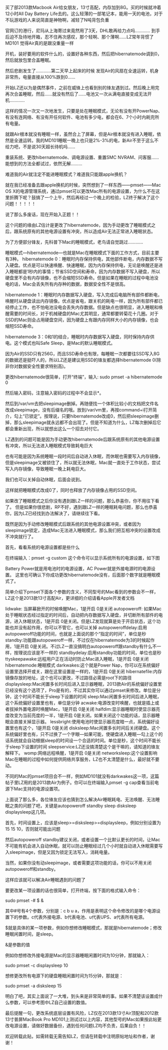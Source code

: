 买了部2013款Macbook Air给女朋友，13寸高配，内存加到8G。买的时候就冲着12小时All Day Battery Life去的。这么轻薄的一部笔记本，能用一天的电池，对于不玩游戏的人来说简直是神物啊，减轻了N吨背包负重


官网订的港行，尼玛从上海寄过来竟然用了3天，DHL敢再给力点吗…………
到手后迫不及待地开箱，忍不住再次感叹，那个轻啊、那个薄啊……LZ常年背惯了MD101  觉得Air真的是跟没重量一样


开机，装好要用的软件什么的，设置好各种东西，然后把hibernatemode调到0，然后就放包里合盖睡眠。


然后悲剧发生了…………第二天早上起床的时候   发现Air的风扇在全速运转，机身非常热，电量直接从100%跌到0……


开始LZ还以为是偶然事件，之前在威锋上也看到别的锋友遇到过。然后晚上用完再次合盖睡眠，然后……就没有然后了……电池又一次从满电直接变成无法开机…………


这样的情况一次又一次地发生，只要是处在睡眠模式，无论有没有开PowerNap、有没有连网络、有没有开任何软件、电池有多少电，都会在6、7个小时内耗完所有电量。


就跟Air根本就没有睡眠一样，虽然合上了屏幕，但是Air根本就没有进入睡眠，依然是全速运转。我的MD101睡眠一晚上也只是2%-3%的电，新Air不至于这么不给力吧，不是说30天超长待机吗……



重装系统、更改hibernatemode、调电源设置、重置SMC  NVRAM、问客服……能想到的方法全都试过，依然无解………


难道我的Air就注定不能进睡眠模式？难道我只能跟apple换机？


就在我已经准备去跟apple换机的时候，突然想到了一样东西——pmset——Mac OS X的电源管理系统，通过pmset可以更改Mac所有的电源设置，为什么不在这里折腾下呢？鼓搞了一个上午，然后再经过一个晚上的检验，LZ终于解决了这个问题！！！！！





说了那么多废话，现在开始入正题！！

这个问题的缘由LZ估计是更改了hibernatemode，因为手动更改了睡眠模式之后，跟系统原有的其他电源设置有冲突，所以造成Air无法正常进入睡眠状态。

为了方便部分锋友，先科普下Mac的睡眠模式，老鸟请自觉跳过…………


睡眠模式—hibernatemode—也就是Mac在睡眠模式下面的工作方式，目前主要有3种。
hibernatemode 0：睡眠时内存保持供电，其他部件断电，内存数据不写入硬盘。优点是可以快速唤醒、快速睡眠，因为内存保持供电，无论是唤醒还是进入睡眠都是1秒内的事情；节省SSD空间和寿命，因为内存数据不写入硬盘，所以硬盘里不会有内存镜像，也不会缩短SSD寿命。但是如果在睡眠的过程中电池没电的话，Mac会丢失所有内存种的数据，数据安全性不是很高。


hibernatemode 1：睡眠时内存数据写入硬盘，写入完成后电脑所有部件都断电，唤醒时从硬盘读出内存镜像。优点是省电，跟关机的耗电一样，因为所有部件都已经停止工作，也不怕电池没电会丢失内存数据。但是缺点也很明显，进入睡眠和唤醒需要的时间长，对于机械硬盘的Mac尤其明显，通常都要转菊花十几圈。对于SSD的Mac则会占用硬盘空间，因为硬盘上有跟内存同样大小的内存镜像，也会缩短SSD寿命。


hibernatemode 3：0和1的结合，睡眠时内存数据写入硬盘，同时保持内存供电。这个模式也叫Safe Sleep，是Mac的默认睡眠模式。


因为Air的SSD只有256G，而且SSD寿命也有限，每睡眠一次都要往SSD写入8G的数据还是挺吓人的，所以LZ还是建议用SSD的锋友都选择hibernatemode 0(除非你对数据安全性要求特别高)。


更改hibernatemode很简单，打开“终端”，输入: sudo pmset -a hibernatemode 0

然后输入密码，注意输入密码的过程中不会显示*。

然后到/var/vm去把sleepimage删掉。再随便找一个体积比较小的文档把文件名改成sleepimage，没有后缀名的哦。放到/var/vm里，再按command+i打开简介，勾上“已锁定”。按理说，只要hibernatemode改成0，然后把sleepimage删掉，那么sleepimage就永远都不会出现了。但是不知道为什么，LZ每次删掉后它都会重新出现，所以就想出这么一个招去对付它。

LZ遇到的问题可能是因为手动更改hibernatemode后跟系统原有的其他电源设置有冲突，所以无法进入睡眠模式导致耗电巨大

也有可能是因为系统睡眠一段时间后自动进入休眠，而休眠也需要写入内存镜像，但是sleepimage又被锁住了，所以就无法休眠，Mac就一直处于工作状态，尝试写入内存镜像，导致睡眠一晚上耗电巨大。



我们也可以关掉自动休眠，后面会说到。


这样就把睡眠模式改成0了，同时也释放了内存镜像占用的SSD空间。




如果改了睡眠模式之后你没有遇到跟LZ一样的问题，那么恭喜你，你不用往下看了。
但是如果你很悲剧，RP不好，遇到跟LZ一样的睡眠耗电问题，那么也恭喜你，因为LZ已经找到办法解决了，请继续往下看。


既然是因为手动修改睡眠模式后跟系统的其他电源设置冲突，或者因为sleepimage锁定，造成Mac无法进入睡眠模式，那么我们把互相冲突的设置改成不冲突就行了。


首先，看看系统的电源设置都是些什么


在终端输入：pmset -g custom    这个命令可以显示系统所有的电源设置，如下图





Battery Power就是用电池时的电源设置，AC Power就是外接电源时的电源设置。
这里也可确认下你成功更改hibernatemode没有，后面那个数字就是睡眠模式了。


简单介绍下pmset下面各个参数的含义，不同型号的Mac看到的参数会不一样，LZ这个是2013款13寸高配Air，更详细的介绍请看Apple开发者文档


lidwake: 当屏幕掀开的时候唤醒Mac，1是开启  0是关闭
autopoweroff: 如果Mac处于睡眠状态经过指定的时间后，自动把内存数据写入硬盘，并切断所有部件的电源，进入休眠状态，1是开启  0是关闭。但是LZ发现就算是处于开启状态，这个功能也并没有起作用，你可以不管它，也可以关掉
autopoweroffdelay:启用autopoweroff功能的时间，也就是上面说的那个“指定的时间”，单位是秒
standby:功能跟autopoweroff一样，不过仅在hibernatemode为3的时候起作用，1是开启 0是关闭。不过LZ一直没搞明白autopoweroff跟standby有什么不一样，按理说应该是不一样的
standbydelay:启用standby功能的时间，单位也是秒
ttyskeepawake:远程用户正在活动时防止Mac进入睡眠，1是开启  0是关闭
hibernatemode:睡眠模式
darkwakes:这个就是Power Nap，你可以在系统偏好设置里选择开或关，跟在这里设置是一样的，1是开启  0是关闭
hibernatefile:内存镜像存放的地址，这个也可以更改，不过路径必需是root下的路径
displaysleep:Mac闲置多长时间后进入显示器睡眠，2013款Air的系统偏好设置里已经没有这个选项了，Pro是有的，不过其实你可以通过pmset来修改。单位是分钟，这个时间不能长于sleep下设置的时间
sleep:Mac闲置多长时间后进入睡眠，这个系统偏好设置里也有，单位是分钟
acwake:电源改变时唤醒，也就是插上或者拔掉外置电源时唤醒Mac，1是开启  0是关闭
halfdim:显示器睡眠时使显示器亮度改变为当前亮度的一半，1是开启  0是关闭。如果关闭这个功能的话，显示器睡眠会直接关掉显示器。
lessbright:使用电池时使显示器亮度暗一点，系统偏好设置里也有这个，1是开启  0是关闭
disksleep:Mac闲置多长时间后关闭硬盘。这个系统偏好里也有，只不过换了一个字眼—如果可能，使硬盘进入睡眠—勾上这个的话系统就会自动根据sleep的时间设一个合适的时间。单位是秒，这个时间不能长于sleep下设置的时间
sleepservice:LZ还没搞清楚这个是干嘛的，请知道的锋友解释下。
womp:网络远程唤醒，1是开启  0是关闭
networksleep:这个设置影响Mac在睡眠的过程中如何提供网络共享服务，LZ也不太清楚是什么，最好就不要动。


不同的Mac的pmset项目会不一样，例如MD101就没有darkwakes这一项，这篇帖子里LZ用的是2013款Air为例子。你可以在终端输入pmset -g cap查看当前电源下Mac支持的电源设置项。



上面说了那么多，各位锋友应该也猜到怎么解决Air睡眠耗电、无法唤醒、无法睡眠之类的问题了吧，关键是autopoweroff    standby   sleep   disksleep   displaysleep这几项。

首先，时间设置上，应该是sleep>=disksleep>=displaysleep，例如分别设置为15 15 10，否则就可能出问题

然后autopoweroff  standby建议关闭，或者设置一个比默认更长的时间，让Mac不可能有机会进入自动休眠，就可以防止睡眠经过几个小时就自动进入休眠需要写入sleepimage，但是又因为锁定无法写入，消耗电量。

当然，如果你没有动sleepimage，或者需要这项功能的话，你可以不用关闭autopoweroff和standby。

这样应该就可以解决Air睡眠遇到的问题了



要更改某一项设置的话也很简单，打开终端，按下面的格式输入命令：


sudo pmset -# $ &


其中#号有4个参数，分别是：c   b    u    a，作用是表明这个命令修改的是哪个电源设置下的参数。c代表外接电源、b代表电池、u代表UPS、a代表所有电源。


$就是具体的某一项参数，例如你想修改睡眠模式，那就是hibernatemode；修改睡眠闲置时间，是sleep。


&是参数的值


例如你想修改外接电源是Mac的显示器睡眠闲置时间为10分钟，那就输入：


sudo pmset -c displaysleep 10




想修更改所有电源下的硬盘睡眠闲置时间为15分钟，那就是：


sudo pmset -a disksleep 15




明白了吧，其实上面说了一大堆，到头来是非常简单的事。如果不清楚该设置成什么参数，可以参考图中LZ自己设置的数值。




最后提醒一句，更改系统底层设置有风险，LZ仅在2013款13寸Air顶配和2012款13寸普屏MacBook Pro  MD101上测试过以上内容，其他型号的Mac如果按此帖更改电源设置，请做好数据备份，遇到任何问题LZ均不负责，后果自负！！

欢迎转载此贴，如需转载无需告知LZ，但请在转载中注明原帖地址和作者，谢谢！
